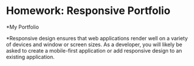# Homework: Responsive Portfolio
*My Portfolio

*Responsive design ensures that web applications render well on a variety of devices and window or screen sizes. As a developer, you will likely be asked to create a mobile-first application or add responsive design to an existing application. 